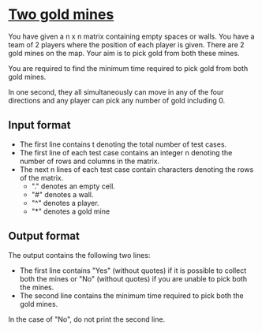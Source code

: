 # [Two gold mines][link]

You have given a n x n matrix containing empty spaces or walls. You have a team of 2 players where the position of each player is given. There are 2 gold mines on the map. Your aim is to pick gold from both these mines.

You are required to find the minimum time required to pick gold from both gold mines.

In one second, they all simultaneously can move in any of the four directions and any player can pick any number of gold including 0.

## Input format

- The first line contains t denoting the total number of test cases.
- The first line of each test case contains an integer n denoting the number of rows and columns in the matrix.
- The next n lines of each test case contain characters denoting the rows of the matrix.
  - "." denotes an empty cell.
  - "#" denotes a wall.
  - "^" denotes a player.
  - "\*" denotes a gold mine

## Output format

The output contains the following two lines:

- The first line contains "Yes" (without quotes) if it is possible to collect both the mines or "No" (without quotes) if you are unable to pick both the mines.
- The second line contains the minimum time required to pick both the gold mines.

In the case of "No", do not print the second line.

[link]: https://www.hackerearth.com/practice/algorithms/graphs/breadth-first-search/practice-problems/algorithm/ujjwals-mine-9eacab11/
